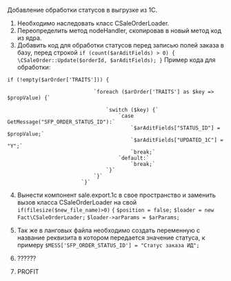 Добавление обработки статусов в выгрузке из 1С.

1. Необходимо наследовать класс CSaleOrderLoader.
2. Переопределить метод nodeHandler, скопировав в новый метод код из ядра.
3. Добавить код  для обработки статусов перед записью полей заказа в базу, перед строкой 
` if (count($arAditFields) > 0) {   \CSaleOrder::Update($orderId, $arAditFields); } `
Пример кода для обработки:

  `if (!empty($arOrder['TRAITS'])) {`

                                `foreach ($arOrder['TRAITS'] as $key => $propValue) {`

                                    `switch ($key) {`
                                        `case GetMessage("SFP_ORDER_STATUS_ID"):`
                                            `$arAditFields["STATUS_ID"] = $propValue;`
                                            `$arAditFields["UPDATED_1C"] = "Y";`
                                            `break;`
                                        `default:`
                                            `break;`
                                    `}`
                                `}`
                            `}`
4. Вынести компонент sale.export.1c в свое пространство и заменить вызов класса CSaleOrderLoader на свой
`if(filesize($new_file_name)>0)`
`{`
 `$position = false;`
 `$loader = new Fact\CSaleOrderLoader;`
 `$loader->arParams = $arParams;`

5. Так же в ланговых файла необходимо создать переменную с название реквизита в котором передается значение статуса, к примеру `$MESS['SFP_ORDER_STATUS_ID'] = "Статус заказа ИД";`

6. ??????
7. PROFIT